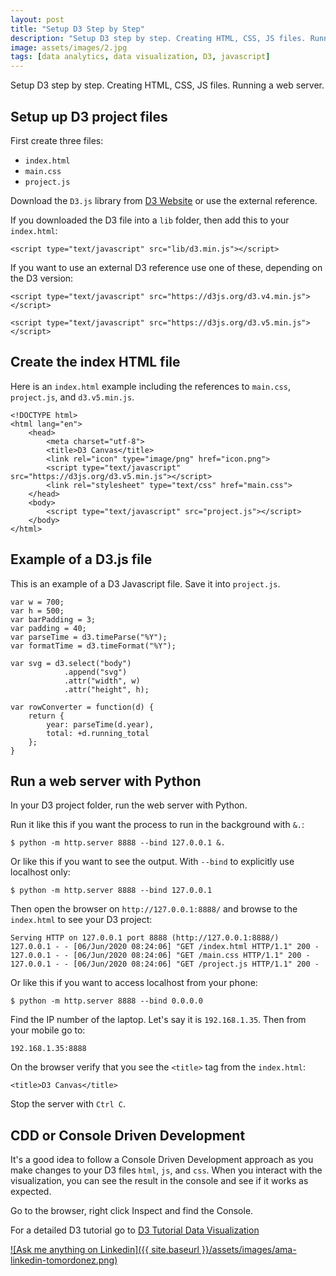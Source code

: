 ```yaml
---
layout: post
title: "Setup D3 Step by Step"
description: "Setup D3 step by step. Creating HTML, CSS, JS files. Running a web server."
image: assets/images/2.jpg
tags: [data analytics, data visualization, D3, javascript]
---
```


Setup D3 step by step. Creating HTML, CSS, JS files. Running a web server.


## Setup up D3 project files

First create three files:

* `index.html`
* `main.css`
* `project.js`

Download the `D3.js` library from [D3 Website](https://d3js.org/) or use the external reference.

If you downloaded the D3 file into a `lib` folder, then add this to your `index.html`:

    <script type="text/javascript" src="lib/d3.min.js"></script>


If you want to use an external D3 reference use one of these, depending on the D3 version:

    <script type="text/javascript" src="https://d3js.org/d3.v4.min.js"></script>

    <script type="text/javascript" src="https://d3js.org/d3.v5.min.js"></script>


## Create the index HTML file

Here is an `index.html` example including the references to `main.css`, `project.js`, and `d3.v5.min.js`. 

    <!DOCTYPE html>
    <html lang="en">
        <head>
            <meta charset="utf-8">
            <title>D3 Canvas</title>
            <link rel="icon" type="image/png" href="icon.png">
            <script type="text/javascript" src="https://d3js.org/d3.v5.min.js"></script>
            <link rel="stylesheet" type="text/css" href="main.css">
        </head>
        <body>
            <script type="text/javascript" src="project.js"></script>
        </body>
    </html>


## Example of a D3.js file

This is an example of a D3 Javascript file. Save it into `project.js`.

    var w = 700;
    var h = 500;
    var barPadding = 3;
    var padding = 40;
    var parseTime = d3.timeParse("%Y");
    var formatTime = d3.timeFormat("%Y");

    var svg = d3.select("body")
                .append("svg")
                .attr("width", w)
                .attr("height", h);

    var rowConverter = function(d) {
        return {
            year: parseTime(d.year),
            total: +d.running_total
        };
    }


## Run a web server with Python

In your D3 project folder, run the web server with Python.

Run it like this if you want the process to run in the background with `&.`:

    $ python -m http.server 8888 --bind 127.0.0.1 &.


Or like this if you want to see the output. With `--bind` to explicitly use localhost only:

    $ python -m http.server 8888 --bind 127.0.0.1

Then open the browser on `http://127.0.0.1:8888/` and browse to the `index.html` to see your D3 project:

    Serving HTTP on 127.0.0.1 port 8888 (http://127.0.0.1:8888/)
    127.0.0.1 - - [06/Jun/2020 08:24:06] "GET /index.html HTTP/1.1" 200 -
    127.0.0.1 - - [06/Jun/2020 08:24:06] "GET /main.css HTTP/1.1" 200 -
    127.0.0.1 - - [06/Jun/2020 08:24:06] "GET /project.js HTTP/1.1" 200 -

Or like this if you want to access localhost from your phone:

    $ python -m http.server 8888 --bind 0.0.0.0

Find the IP number of the laptop. Let's say it is `192.168.1.35`. Then from your mobile go to:

    192.168.1.35:8888

On the browser verify that you see the `<title>` tag from the `index.html`:

    <title>D3 Canvas</title>


Stop the server with `Ctrl C`.


## CDD or Console Driven Development

It's a good idea to follow a Console Driven Development approach as you make changes to your D3 files `html`, `js`, and `css`. When you interact with the visualization, you can see the result in the console and see if it works as expected.

Go to the browser, right click Inspect and find the Console.

For a detailed D3 tutorial go to [D3 Tutorial Data Visualization](../d3-tutorial-data-visualization/)

[![Ask me anything on Linkedin]({{ site.baseurl }}/assets/images/ama-linkedin-tomordonez.png)](https://www.linkedin.com/in/tomordonez/)